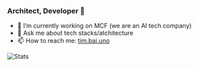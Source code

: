 ### Architect, Developer 👋


- 🔭 I’m currently working on MCF (we are an AI tech company)
- 💬 Ask me about tech stacks/atchitecture
- 📫 How to reach me: [tim.bai.uno](https://tim.bai.uno)


![Stats](https://github-readme-stats.vercel.app/api?username=tim-hub&count_private=true)


<!--[![Hypothesis](https://github-readme-stats.vercel.app/api/pin/?username=tim-hub&repo=Hypothesis-Assistant)](https://github.com/tim-hub/Hypothesis-Assistant)
[![Hypothesis](https://github-readme-stats.vercel.app/api/pin/?username=tim-hub&repo=pambdajs)](https://github.com/tim-hub/pambdajs)-->


<!--
---
> 🌱 My Languages

Python, Typescript, Javascript

> 🌱 My stacks

Django, Express, React, Node, Pandas, Tensorflow

> 🌱 My architectures

Miscroservices, Serverless
-->

<!--
**tim-hub/tim-hub** is a ✨ _special_ ✨ repository because its `README.md` (this file) appears on your GitHub profile.

Here are some ideas to get you started:

- 🔭 I’m currently working on ...
- 🌱 I’m currently learning ...
- 👯 I’m looking to collaborate on ...
- 🤔 I’m looking for help with ...
- 💬 Ask me about ...
- 📫 How to reach me: ...
- 😄 Pronouns: ...
- ⚡ Fun fact: ...
-->
